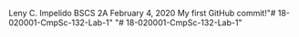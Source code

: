 Leny C. Impelido
BSCS 2A
February 4, 2020
My first GitHub commit!"# 18-020001-CmpSc-132-Lab-1" 
"# 18-020001-CmpSc-132-Lab-1" 
